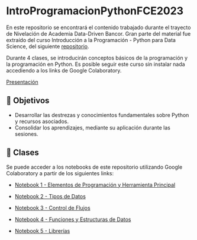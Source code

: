 # IntroProgramacionPythonFCE2023

En este repositorio se encontrará el contenido trabajado durante el trayecto de Nivelación de Academia Data-Driven Bancor.
Gran parte del material fue extraído del curso Introducción a la Programación - Python para Data Science, del siguiente [repositorio](https://github.com/lbiedma/IntroProgramacionFCEUNC). 

Durante 4 clases, se introducirán conceptos básicos de la programación y la programación en Python. Es posible seguir este curso sin instalar nada accediendo a los links de Google Colaboratory.


[Presentación](https://docs.google.com/presentation/d/1AE0UPQwTdUwqkHvLd9-dIuSukn_rHGV8/edit#slide=id.g12067c7cd4f_0_29)

## 📌 Objetivos

- Desarrollar las destrezas y conocimientos fundamentales sobre Python y recursos asociados.
- Consolidar los aprendizajes, mediante su aplicación durante las sesiones.

## 📌 Clases
Se puede acceder a los notebooks de este repositorio utilizando Google Colaboratory a partir de los siguientes links:

- [Notebook 1 - Elementos de Programación y Herramienta Principal](https://colab.research.google.com/github/martinezarraigadamaria/IntroProgramacionPythonFCE2023/blob/master/clases/IntroProgPython1.ipynb)

- [Notebook 2 - Tipos de Datos](https://colab.research.google.com/github/martinezarraigadamaria/IntroProgramacionPythonFCE2023/blob/master/clases/IntroProgPython2.ipynb)

- [Notebook 3 - Control de Flujos](https://colab.research.google.com/github/martinezarraigadamaria/IntroProgramacionPythonFCE2023/blob/master/clases/IntroProgPython3.ipynb)

- [Notebook 4 - Funciones y Estructuras de Datos](https://colab.research.google.com/github/martinezarraigadamaria/IntroProgramacionPythonFCE2023/blob/master/clases/IntroProgPython4.ipynb)

- [Notebook 5 - Librerías](https://colab.research.google.com/github/martinezarraigadamaria/IntroProgramacionPythonFCE2023/blob/master/clases/IntroProgPython5.ipynb)


